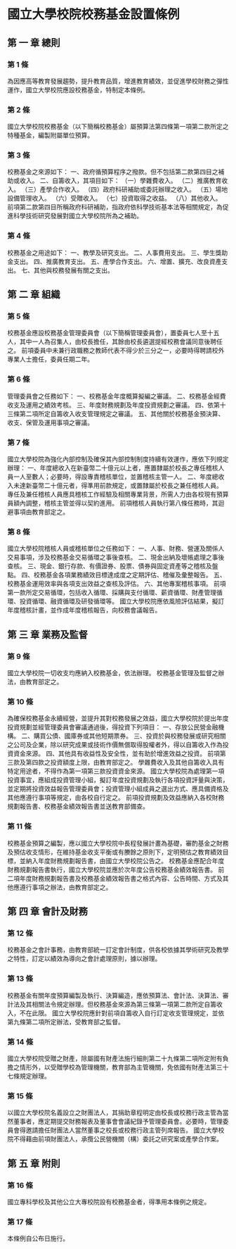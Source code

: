 # 國立大學校院校務基金設置條例

##    第 一 章 總則

### 第 1 條

為因應高等教育發展趨勢，提升教育品質，增進教育績效，並促進學校財務之彈性運作，國立大學校院應設校務基金，特制定本條例。

### 第 2 條

國立大學校院校務基金（以下簡稱校務基金）屬預算法第四條第一項第二款所定之特種基金，編製附屬單位預算。

### 第 3 條

校務基金之來源如下：
一、政府循預算程序之撥款。但不包括第二款第四目之補助或收入。
二、自籌收入，其項目如下：
（一）學雜費收入。
（二）推廣教育收入。
（三）產學合作收入。
（四）政府科研補助或委託辦理之收入。
（五）場地設備管理收入。
（六）受贈收入。
（七）投資取得之收益。
（八）其他收入。
前項第二款第四目所稱政府科研補助，指政府依科學技術基本法等相關規定，為促進科學技術研究發展對國立大學校院所為之補助。

### 第 4 條

校務基金之用途如下：
一、教學及研究支出。
二、人事費用支出。
三、學生獎助金支出。
四、推廣教育支出。
五、產學合作支出。
六、增置、擴充、改良資產支出。
七、其他與校務發展有關之支出。

##    第 二 章 組織

### 第 5 條

校務基金應設校務基金管理委員會（以下簡稱管理委員會），置委員七人至十五人，其中一人為召集人，由校長擔任，其餘由校長遴選提經校務會議同意後聘任之。
前項委員中未兼行政職務之教師代表不得少於三分之一，必要時得聘請校外專業人士擔任，委員任期二年。

### 第 6 條

管理委員會之任務如下：
一、校務基金年度概算擬編之審議。
二、校務基金經費收支及運用之績效考核。
三、年度財務規劃及年度投資規劃之審議。
四、依第十三條第二項所定自籌收入收支管理規定之審議。
五、其他關於校務基金預決算、收支、保管及運用事項之審議。

### 第 7 條

國立大學校院為強化內部控制及確保其內部控制制度持續有效運作，應依下列規定辦理：
一、年度總收入在新臺幣二十億元以上者，應置隸屬於校長之專任稽核人員一人至數人；必要時，得設專責稽核單位，並置稽核主管一人。
二、年度總收入未達新臺幣二十億元者，得準用前款規定，或置隸屬於校長之兼任稽核人員。
專任及兼任稽核人員應具稽核工作經驗及相關專業背景，所需人力由各校現有預算員額內調整，稽核主管並得以契約進用。
前項稽核人員執行第八條任務時，其迴避事項由教育部定之。

### 第 8 條

國立大學校院稽核人員或稽核單位之任務如下：
一、人事、財務、營運及關係人交易事項，涉及校務基金交易循環之事後查核。
二、現金出納及壞帳處理之事後查核。
三、現金、銀行存款、有價證券、股票、債券與固定資產等之稽核及盤點。
四、校務基金各項業務績效目標達成度之定期評估、稽催及彙整報告。
五、校務基金運用效率與各項支出效益之查核及評估。
六、其他專案稽核事項。
前項第一款所定交易循環，包括收入循環、採購與支付循環、薪資循環、財產管理循環、投資循環、融資循環及研發循環等。
國立大學校院應依風險評估結果，擬訂年度稽核計畫，並作成年度稽核報告，向校務會議報告。

##    第 三 章 業務及監督

### 第 9 條

國立大學校院一切收支均應納入校務基金，依法辦理。
校務基金管理及監督之辦法，由教育部定之。

### 第 10 條

為確保校務基金永續經營，並提升其對校務發展之效益，國立大學校院於提出年度投資規劃並經管理委員會審議通過後，得投資下列項目：
一、存放公民營金融機構。
二、購買公債、國庫券或其他短期票券。
三、投資於與校務發展或研究相關之公司及企業，除以研究成果或技術作價無償取得股權者外，得以自籌收入作為投資資金來源。
四、其他具有收益性及安全性，並有助於增進效益之投資。
前項第三款及第四款之投資額度上限，由教育部定之。
學雜費收入及其他自籌收入具有特定用途者，不得作為第一項第三款投資資金來源。
國立大學校院為處理第一項投資事宜，應組成投資管理小組，擬訂年度投資規劃及執行各項投資評量與決策，並定期將投資效益報告管理委員會；投資管理小組成員之選出方式、應具備資格及其他應遵行事項等規定，由各校自行定之。
前項投資規劃及效益應納入各校財務規劃報告書、校務基金績效報告書並送教育部備查。

### 第 11 條

校務基金預算之編製，應以國立大學校院中長程發展計畫為基礎，審酌基金之財務及預估收支情形，在維持基金收支平衡或有賸餘之原則下，定明預估之教育績效目標，並納入年度財務規劃報告書，由國立大學校院公告之。
校務基金應配合年度財務規劃報告書執行，國立大學校院並應於次年度公告校務基金績效報告書。
前二項年度財務規劃報告書及校務基金績效報告書之格式內容、公告時間、方式及其他應遵行事項之辦法，由教育部定之。

##    第 四 章 會計及財務

### 第 12 條

校務基金之會計事務，由教育部統一訂定會計制度，供各校依據其學術研究及教學之特性，訂定以績效為導向之會計處理原則，據以辦理。

### 第 13 條

校務基金有關年度預算編製及執行、決算編造，應依預算法、會計法、決算法、審計法及其相關法令規定辦理。但校務基金來源為第三條第一項第二款所定自籌收入，不在此限。
國立大學校院應針對前項自籌收入自行訂定收支管理規定，並依第九條第二項所定辦法，受教育部之監督。

### 第 14 條

國立大學校院受贈之財產，除屬國有財產法施行細則第二十九條第二項所定附有負擔之情形外，以受贈學校為管理機關，教育部為主管機關，免依國有財產法第三十七條規定辦理。

### 第 15 條

以國立大學校院名義設立之財團法人，其捐助章程明定由校長或校務行政主管為當然董事者，應定期提交財務報表及董事會會議紀錄予管理委員會。必要時，管理委員會得邀請擔任財團法人當然董事之校長或校務行政主管列席報告。
國立大學校院不得藉由前項財團法人，承攬公民營機關（構）委託之研究案或產學合作案。

##    第 五 章 附則

### 第 16 條

國立專科學校及其他公立大專校院設有校務基金者，得準用本條例之規定。

### 第 17 條

本條例自公布日施行。
